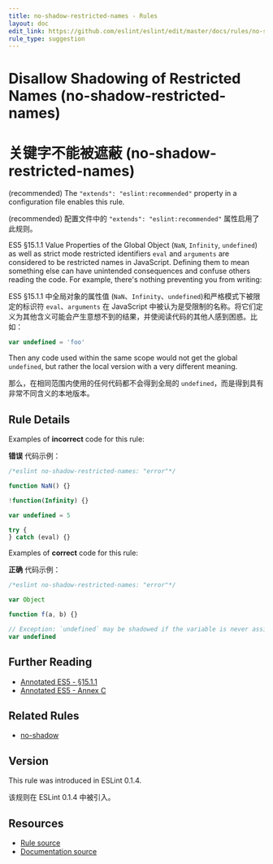 ```yaml
---
title: no-shadow-restricted-names - Rules
layout: doc
edit_link: https://github.com/eslint/eslint/edit/master/docs/rules/no-shadow-restricted-names.md
rule_type: suggestion
---
```


<!-- Note: No pull requests accepted for this file. See README.md in the root directory for details. -->

# Disallow Shadowing of Restricted Names (no-shadow-restricted-names)

# 关键字不能被遮蔽 (no-shadow-restricted-names)

(recommended) The `"extends": "eslint:recommended"` property in a configuration file enables this rule.

(recommended) 配置文件中的 `"extends": "eslint:recommended"` 属性启用了此规则。

ES5 §15.1.1 Value Properties of the Global Object (`NaN`, `Infinity`, `undefined`) as well as strict mode restricted identifiers `eval` and `arguments` are considered to be restricted names in JavaScript. Defining them to mean something else can have unintended consequences and confuse others reading the code. For example, there's nothing preventing you from writing:

ES5 §15.1.1 中全局对象的属性值 (`NaN`、`Infinity`、`undefined`)和严格模式下被限定的标识符 `eval`、`arguments` 在 JavaScript 中被认为是受限制的名称。将它们定义为其他含义可能会产生意想不到的结果，并使阅读代码的其他人感到困惑。比如：

```js
var undefined = 'foo'
```

Then any code used within the same scope would not get the global `undefined`, but rather the local version with a very different meaning.

那么，在相同范围内使用的任何代码都不会得到全局的 `undefined`，而是得到具有非常不同含义的本地版本。

## Rule Details

Examples of **incorrect** code for this rule:

**错误** 代码示例：

```js
/*eslint no-shadow-restricted-names: "error"*/

function NaN() {}

!function(Infinity) {}

var undefined = 5

try {
} catch (eval) {}
```

Examples of **correct** code for this rule:

**正确** 代码示例：

```js
/*eslint no-shadow-restricted-names: "error"*/

var Object

function f(a, b) {}

// Exception: `undefined` may be shadowed if the variable is never assigned a value.
var undefined
```

## Further Reading

- [Annotated ES5 - §15.1.1](https://es5.github.io/#x15.1.1)
- [Annotated ES5 - Annex C](https://es5.github.io/#C)

## Related Rules

- [no-shadow](https://cn.eslint.org/docs/rules/no-shadow)

## Version

This rule was introduced in ESLint 0.1.4.

该规则在 ESLint 0.1.4 中被引入。

## Resources

- [Rule source](https://github.com/eslint/eslint/tree/master/lib/rules/no-shadow-restricted-names.js)
- [Documentation source](https://github.com/eslint/eslint/tree/master/docs/rules/no-shadow-restricted-names.md)
